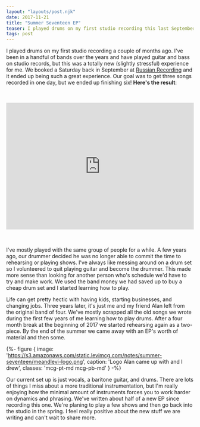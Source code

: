 ```yaml
---
layout: "layouts/post.njk"
date: 2017-11-21
title: "Summer Seventeen EP"
teaser: I played drums on my first studio recording this last September
tags: post
---
```

I played drums on my first studio recording a couple of months ago. I've been in a handful of bands over the years and have played guitar and bass on studio records, but this was a totally new (slightly stressful) experience for me. We booked a Saturday back in September at [Russian Recording](http://www.russianrecording.com/) and it ended up being such a great experience. Our goal was to get three songs recorded in one day, but we ended up finishing six! **Here's the result**:

<p>
<iframe style="border: 0; width: 100%; height: 340px; margin-top: 2rem; margin-bottom: 2rem;" src="https://bandcamp.com/EmbeddedPlayer/album=2760125649/size=large/bgcol=ffffff/linkcol=0687f5/artwork=small/transparent=true/" seamless><a href="http://meandlevi.bandcamp.com/album/summer-seventeen">Summer Seventeen by Me &amp; Levi</a></iframe></p>

I've mostly played with the same group of people for a while. A few years ago, our drummer decided he was no longer able to commit the time to rehearsing or playing shows. I've always like messing around on a drum set so I volunteered to quit playing guitar and become the drummer. This made more sense than looking for another person who's schedule we'd have to try and make work. We used the band money we had saved up to buy a cheap drum set and I started learning how to play.

Life can get pretty hectic with having kids, starting businesses, and changing jobs. Three years later, it's just me and my friend Alan left from the original band of four. We've mostly scrapped all the old songs we wrote during the first few years of me learning how to play drums. After a four month break at the beginning of 2017 we started rehearsing again as a two-piece. By the end of the summer we came away with an EP's worth of material and then some.

{%- figure {
  image: 'https://s3.amazonaws.com/static.levimcg.com/notes/summer-seventeen/meandlevi-logo.png',
  caption: 'Logo Alan came up with and I drew',
  classes: 'mcg-pt-md mcg-pb-md'
} -%}

Our current set up is just vocals, a baritone guitar, and drums. There are lots of things I miss about a more traditional instrumentation, but I'm really enjoying how the minimal amount of instruments forces you to work harder on dynamics and phrasing. We've written about half of a new EP since recording this one. We're planing to play a few shows and then go back into the studio in the spring. I feel really positive about the new stuff we are writing and can't wait to share more.